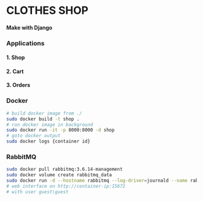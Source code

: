 # CLOTHES SHOP 
#### Make with Django

### Applications
#### 1. Shop
#### 2. Cart
#### 3. Orders

### Docker 
```bash
# build docker image from ./
sudo docker build -t shop .
# run docker image in background
sudo docker run -it -p 8000:8000 -d shop
# goto docker output
sudo docker logs {container id}
```

### RabbitMQ
```bash
sudo docker pull rabbitmq:3.6.14-management
sudo docker volume create rabbitmq_data
sudo docker run -d --hostname rabbitmq --log-driver=journald --name rabbitmq -p 5672:5672 -p 15672:15672 -p 15674:15674 -p 25672:25672 -p 61613:61613 -v rabbitmq_data:/var/lib/rabbitmq rabbitmq:3.6.14-management
# web interface on http://container-ip:15672
# with user guest\guest
```